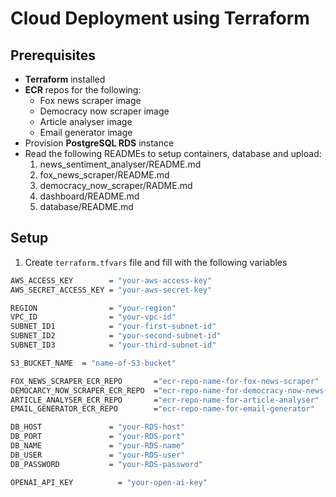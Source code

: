 # Cloud Deployment using Terraform

##  Prerequisites
- **Terraform** installed
- **ECR** repos for the following:
    - Fox news scraper image
    - Democracy now scraper image
    - Article analyser image
    - Email generator image
- Provision **PostgreSQL RDS** instance
- Read the following READMEs to setup containers, database and upload:
    1. news_sentiment_analyser/README.md
    2. fox_news_scraper/README.md
    3. democracy_now_scraper/RADME.md
    4. dashboard/README.md
    5. database/README.md


##  Setup

1. Create `terraform.tfvars` file and fill with the following variables
```bash
AWS_ACCESS_KEY        = "your-aws-access-key"
AWS_SECRET_ACCESS_KEY = "your-aws-secret-key"

REGION                = "your-region"
VPC_ID                = "your-vpc-id"
SUBNET_ID1            = "your-first-subnet-id"
SUBNET_ID2            = "your-second-subnet-id"
SUBNET_ID3            = "your-third-subnet-id"

S3_BUCKET_NAME  = "name-of-S3-bucket"

FOX_NEWS_SCRAPER_ECR_REPO       ="ecr-repo-name-for-fox-news-scraper"
DEMOCARCY_NOW_SCRAPER_ECR_REPO  ="ecr-repo-name-for-democracy-now-news-scraper"
ARTICLE_ANALYSER_ECR_REPO       ="ecr-repo-name-for-article-analyser"
EMAIL_GENERATOR_ECR_REPO        ="ecr-repo-name-for-email-generator"

DB_HOST               = "your-RDS-host"
DB_PORT               = "your-RDS-port"
DB_NAME               = "your-RDS-name"
DB_USER               = "your-RDS-user"
DB_PASSWORD           = "your-RDS-password"

OPENAI_API_KEY          = "your-open-ai-key"
```
